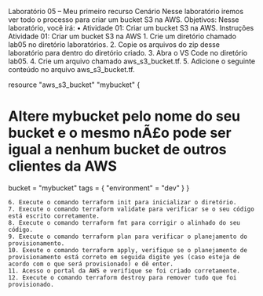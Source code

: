 Laboratório 05 – Meu primeiro recurso
Cenário
Nesse laboratório iremos ver todo o processo para criar um bucket S3 na AWS.
Objetivos:
Nesse laboratório, você irá:
    • Atividade 01: Criar um bucket S3 na AWS.
Instruções
Atividade 01:  Criar um bucket S3 na AWS
    1. Crie um diretório chamado lab05 no diretório laboratórios.
    2. Copie os arquivos do zip desse laboratório para dentro do diretório criado.
    3. Abra o VS Code no diretório lab05.
    4. Crie um arquivo chamado aws_s3_bucket.tf.
    5. Adicione o seguinte conteúdo no arquivo aws_s3_bucket.tf.

resource "aws_s3_bucket" "mybucket" {
  # Altere mybucket pelo nome do seu bucket e o mesmo nÃ£o pode ser igual a nenhum bucket de outros clientes da AWS
  bucket = "mybucket"
  tags = {
    "environment" = "dev"
  }
}

    6. Execute o comando terraform init para inicializar o diretório.
    7. Execute o comando terraform validate para verificar se o seu código está escrito corretamente.
    8. Execute o comando terraform fmt para corrigir o alinhado do seu código.
    9. Execute o comando terraform plan para verificar o planejamento do provisionamento.
    10. Exeute o comando terraform apply, verifique se o planejamento de provisionamento está correto em seguida digite yes (caso esteja de acordo com o que será provisionado) e dê enter.
    11. Acesso o portal da AWS e verifique se foi criado corretamente.
    12. Execute o comando terraform destroy para remover tudo que foi provisionado.